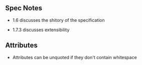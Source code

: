 ## Spec Notes

- 1.6 discusses the shitory of the specification

- 1.7.3 discusses extensibility 

## Attributes

- Attributes can be unquoted if they don't contain whitespace


